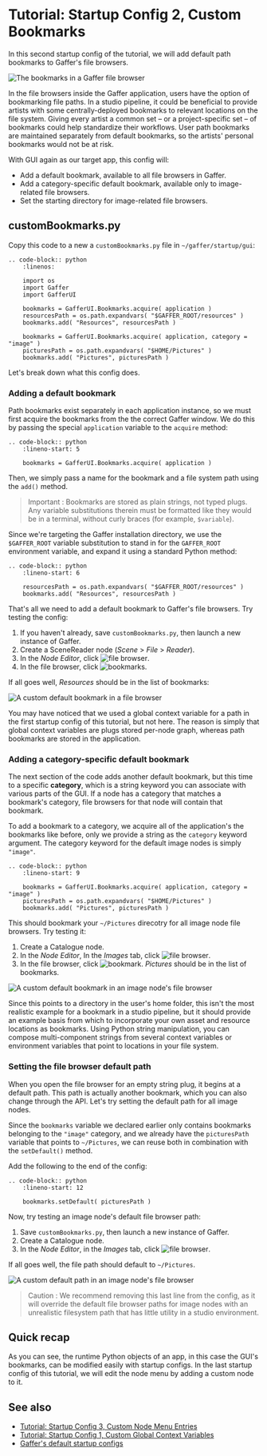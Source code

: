# Tutorial: Startup Config 2, Custom Bookmarks ##

In this second startup config of the tutorial, we will add default path bookmarks to Gaffer's file browsers.

![The bookmarks in a Gaffer file browser](images/tutorialBookmarks.png "The bookmarks in a Gaffer file browser")

In the file browsers inside the Gaffer application, users have the option of bookmarking file paths. In a studio pipeline, it could be beneficial to provide artists with some centrally-deployed  bookmarks to relevant locations on the file system. Giving every artist a common set – or a project-specific set – of bookmarks could help standardize their workflows. User path bookmarks are maintained separately from default bookmarks, so the artists' personal bookmarks would not be at risk.

With GUI again as our target app, this config will:
- Add a default bookmark, available to all file browsers in Gaffer.
- Add a category-specific default bookmark, available only to image-related file browsers.
- Set the starting directory for image-related file browsers.


## customBookmarks.py ##

Copy this code to a new a `customBookmarks.py` file in `~/gaffer/startup/gui`:

```eval_rst
.. code-block:: python
    :linenos:

    import os
    import Gaffer
    import GafferUI

    bookmarks = GafferUI.Bookmarks.acquire( application )
    resourcesPath = os.path.expandvars( "$GAFFER_ROOT/resources" )
    bookmarks.add( "Resources", resourcesPath )

    bookmarks = GafferUI.Bookmarks.acquire( application, category = "image" )
    picturesPath = os.path.expandvars( "$HOME/Pictures" )
    bookmarks.add( "Pictures", picturesPath )
```

Let's break down what this config does.


### Adding a default bookmark ###

Path bookmarks exist separately in each application instance, so we must first acquire the bookmarks from the the correct Gaffer window. We do this by passing the special `application` variable to the `acquire` method:

```eval_rst
.. code-block:: python
    :lineno-start: 5

    bookmarks = GafferUI.Bookmarks.acquire( application )
```

Then, we simply pass a name for the bookmark and a file system path using the `add()` method.

> Important :
> Bookmarks are stored as plain strings, not typed plugs. Any variable substitutions therein must be formatted like they would be in a terminal, without curly braces (for example, `$variable`).

Since we're targeting the Gaffer installation directory, we use the `$GAFFER_ROOT` variable substitution to stand in for the `GAFFER_ROOT` environment variable, and expand it using a standard Python method:

```eval_rst
.. code-block:: python
    :lineno-start: 6

    resourcesPath = os.path.expandvars( "$GAFFER_ROOT/resources" )
    bookmarks.add( "Resources", resourcesPath )
```

That's all we need to add a default bookmark to Gaffer's file browsers. Try testing the config:

1. If you haven't already, save `customBookmarks.py`, then launch a new instance of Gaffer.
2. Create a SceneReader node (_Scene_ > _File_ > _Reader_).
3. In the _Node Editor_, click ![file browser](images/pathChooser.png "File browser").
4. In the file browser, click ![bookmarks](images/bookmarks.png "Bookmarks").

If all goes well, _Resources_ should be in the list of bookmarks:

![A custom default bookmark in a file browser](images/tutorialDefaultBookmark.png "A custom default bookmark in a file browser")

You may have noticed that we used a global context variable for a path in the first startup config of this tutorial, but not here. The reason is simply that global context variables are plugs stored per-node graph, whereas path bookmarks are stored in the application.


### Adding a category-specific default bookmark ###

The next section of the code adds another default bookmark, but this time to a specific **category**, which is a string keyword you can associate with various parts of the GUI. If a node has a category that matches a bookmark's category, file browsers for that node will contain that bookmark.

To add a bookmark to a category, we acquire all of the application's the bookmarks like before, only we provide a string as the `category` keyword argument. The category keyword for the default image nodes is simply `"image"`.

```eval_rst
.. code-block:: python
    :lineno-start: 9

    bookmarks = GafferUI.Bookmarks.acquire( application, category = "image" )
    picturesPath = os.path.expandvars( "$HOME/Pictures" )
    bookmarks.add( "Pictures", picturesPath )
```

This should bookmark your `~/Pictures` direcotry for all image node file browsers. Try testing it:

1. Create a Catalogue node.
2. In the _Node Editor_, In the _Images_ tab, click ![file browser](images/pathChooser.png "File browser").
3. In the file browser, click ![bookmark](images/bookmarks.png). _Pictures_ should be in the list of bookmarks.

![A custom default bookmark in an image node's file browser](images/tutorialDefaultImageNodeBookmark.png "A custom default bookmark in an image node's file browser")

Since this points to a directory in the user's home folder, this isn't the most realistic example for a bookmark in a studio pipeline, but it should provide an example basis from which to incorporate your own asset and resource locations as bookmarks. Using Python string manipulation, you can compose multi-component strings from several context variables or environment variables that point to locations in your file system.


### Setting the file browser default path ###

When you open the file browser for an empty string plug, it begins at a default path. This path is actually another bookmark, which you can also change through the API. Let's try setting the default path for all image nodes.

Since the `bookmarks` variable we declared earlier only contains bookmarks belonging to the `"image"` category, and we already have the `picturesPath` variable that points to `~/Pictures`,  we can reuse both in combination with the `setDefault()` method.

Add the following to the end of the config:

```eval_rst
.. code-block:: python
    :lineno-start: 12

    bookmarks.setDefault( picturesPath )
```

Now, try testing an image node's default file browser path:

1. Save `customBookmarks.py`, then launch a new instance of Gaffer.
2. Create a Catalogue node.
3. In the _Node Editor_, in the _Images_ tab, click ![file browser](images/pathChooser.png "File browser").

If all goes well, the file path should default to `~/Pictures`.

![A custom default path in an image node's file browser](images/tutorialDefaultImageNodePath.png "A custom default path in an image node's file browser")

> Caution :
> We recommend removing this last line from the config, as it will override the default file browser paths for image nodes with an unrealistic filesystem path that has little utility in a studio environment.


## Quick recap ##

As you can see, the runtime Python objects of an app, in this case the GUI's bookmarks, can be modified easily with startup configs. In the last startup config of this tutorial, we will edit the node menu by adding a custom node to it.


## See also ##

- [Tutorial: Startup Config 3, Custom Node Menu Entries](../CreatingConfigurationFiles3/index.md)
- [Tutorial: Startup Config 1, Custom Global Context Variables](../CreatingConfigurationFiles1/index.md)
- [Gaffer's default startup configs](https://github.com/GafferHQ/gaffer/tree/!GAFFER_VERSION!/startup)

